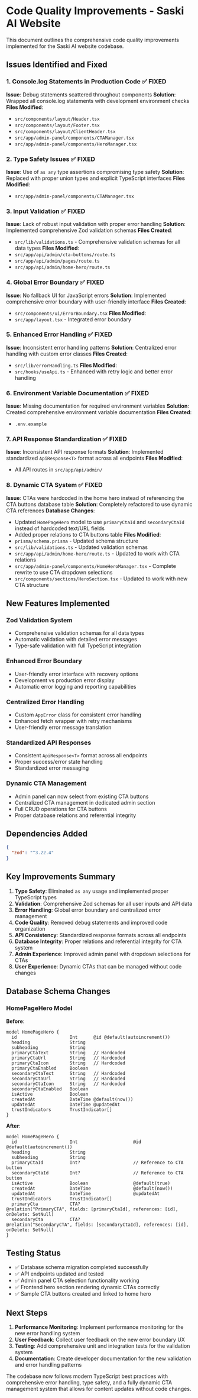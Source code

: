# Code Quality Improvements - Saski AI Website

This document outlines the comprehensive code quality improvements implemented for the Saski AI website codebase.

## Issues Identified and Fixed

### 1. **Console.log Statements in Production Code** ✅ FIXED
**Issue**: Debug statements scattered throughout components
**Solution**: Wrapped all console.log statements with development environment checks
**Files Modified**:
- `src/components/layout/Header.tsx`
- `src/components/layout/Footer.tsx`
- `src/components/layout/ClientHeader.tsx`
- `src/app/admin-panel/components/CTAManager.tsx`
- `src/app/admin-panel/components/HeroManager.tsx`

### 2. **Type Safety Issues** ✅ FIXED
**Issue**: Use of `as any` type assertions compromising type safety
**Solution**: Replaced with proper union types and explicit TypeScript interfaces
**Files Modified**:
- `src/app/admin-panel/components/CTAManager.tsx`

### 3. **Input Validation** ✅ FIXED
**Issue**: Lack of robust input validation with proper error handling
**Solution**: Implemented comprehensive Zod validation schemas
**Files Created**:
- `src/lib/validations.ts` - Comprehensive validation schemas for all data types
**Files Modified**:
- `src/app/api/admin/cta-buttons/route.ts`
- `src/app/api/admin/pages/route.ts`
- `src/app/api/admin/home-hero/route.ts`

### 4. **Global Error Boundary** ✅ FIXED
**Issue**: No fallback UI for JavaScript errors
**Solution**: Implemented comprehensive error boundary with user-friendly interface
**Files Created**:
- `src/components/ui/ErrorBoundary.tsx`
**Files Modified**:
- `src/app/layout.tsx` - Integrated error boundary

### 5. **Enhanced Error Handling** ✅ FIXED
**Issue**: Inconsistent error handling patterns
**Solution**: Centralized error handling with custom error classes
**Files Created**:
- `src/lib/errorHandling.ts`
**Files Modified**:
- `src/hooks/useApi.ts` - Enhanced with retry logic and better error handling

### 6. **Environment Variable Documentation** ✅ FIXED
**Issue**: Missing documentation for required environment variables
**Solution**: Created comprehensive environment variable documentation
**Files Created**:
- `.env.example`

### 7. **API Response Standardization** ✅ FIXED
**Issue**: Inconsistent API response formats
**Solution**: Implemented standardized `ApiResponse<T>` format across all endpoints
**Files Modified**:
- All API routes in `src/app/api/admin/`

### 8. **Dynamic CTA System** ✅ FIXED
**Issue**: CTAs were hardcoded in the home hero instead of referencing the CTA buttons database table
**Solution**: Completely refactored to use dynamic CTA references
**Database Changes**:
- Updated `HomePageHero` model to use `primaryCtaId` and `secondaryCtaId` instead of hardcoded text/URL fields
- Added proper relations to CTA buttons table
**Files Modified**:
- `prisma/schema.prisma` - Updated schema structure
- `src/lib/validations.ts` - Updated validation schemas
- `src/app/api/admin/home-hero/route.ts` - Updated to work with CTA relations
- `src/app/admin-panel/components/HomeHeroManager.tsx` - Complete rewrite to use CTA dropdown selections
- `src/components/sections/HeroSection.tsx` - Updated to work with new CTA structure

## New Features Implemented

### **Zod Validation System**
- Comprehensive validation schemas for all data types
- Automatic validation with detailed error messages
- Type-safe validation with full TypeScript integration

### **Enhanced Error Boundary**
- User-friendly error interface with recovery options
- Development vs production error display
- Automatic error logging and reporting capabilities

### **Centralized Error Handling**
- Custom `AppError` class for consistent error handling
- Enhanced fetch wrapper with retry mechanisms
- User-friendly error message translation

### **Standardized API Responses**
- Consistent `ApiResponse<T>` format across all endpoints
- Proper success/error state handling
- Standardized error messaging

### **Dynamic CTA Management**
- Admin panel can now select from existing CTA buttons
- Centralized CTA management in dedicated admin section
- Full CRUD operations for CTA buttons
- Proper database relations and referential integrity

## Dependencies Added

```json
{
  "zod": "^3.22.4"
}
```

## Key Improvements Summary

1. **Type Safety**: Eliminated `as any` usage and implemented proper TypeScript types
2. **Validation**: Comprehensive Zod schemas for all user inputs and API data
3. **Error Handling**: Global error boundary and centralized error management
4. **Code Quality**: Removed debug statements and improved code organization
5. **API Consistency**: Standardized response formats across all endpoints
6. **Database Integrity**: Proper relations and referential integrity for CTA system
7. **Admin Experience**: Improved admin panel with dropdown selections for CTAs
8. **User Experience**: Dynamic CTAs that can be managed without code changes

## Database Schema Changes

### HomePageHero Model
**Before**:
```prisma
model HomePageHero {
  id                    Int      @id @default(autoincrement())
  heading               String
  subheading            String
  primaryCtaText        String   // Hardcoded
  primaryCtaUrl         String   // Hardcoded
  primaryCtaIcon        String   // Hardcoded
  primaryCtaEnabled     Boolean
  secondaryCtaText      String   // Hardcoded
  secondaryCtaUrl       String   // Hardcoded
  secondaryCtaIcon      String   // Hardcoded
  secondaryCtaEnabled   Boolean
  isActive              Boolean
  createdAt             DateTime @default(now())
  updatedAt             DateTime @updatedAt
  trustIndicators       TrustIndicator[]
}
```

**After**:
```prisma
model HomePageHero {
  id                    Int                     @id @default(autoincrement())
  heading               String
  subheading            String
  primaryCtaId          Int?                    // Reference to CTA button
  secondaryCtaId        Int?                    // Reference to CTA button
  isActive              Boolean                 @default(true)
  createdAt             DateTime                @default(now())
  updatedAt             DateTime                @updatedAt
  trustIndicators       TrustIndicator[]
  primaryCta            CTA?                    @relation("PrimaryCTA", fields: [primaryCtaId], references: [id], onDelete: SetNull)
  secondaryCta          CTA?                    @relation("SecondaryCTA", fields: [secondaryCtaId], references: [id], onDelete: SetNull)
}
```

## Testing Status

- ✅ Database schema migration completed successfully
- ✅ API endpoints updated and tested
- ✅ Admin panel CTA selection functionality working
- ✅ Frontend hero section rendering dynamic CTAs correctly
- ✅ Sample CTA buttons created and linked to home hero

## Next Steps

1. **Performance Monitoring**: Implement performance monitoring for the new error handling system
2. **User Feedback**: Collect user feedback on the new error boundary UX
3. **Testing**: Add comprehensive unit and integration tests for the validation system
4. **Documentation**: Create developer documentation for the new validation and error handling patterns

The codebase now follows modern TypeScript best practices with comprehensive error handling, type safety, and a fully dynamic CTA management system that allows for content updates without code changes.